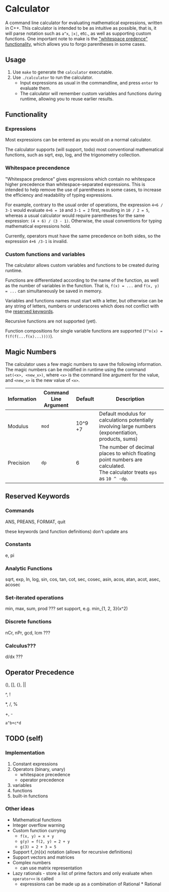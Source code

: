 # Calculator

A command line calculator for evaluating mathematical expressions, written in C++.
This calculator is intended to be as intuitive as possible, that is, it will parse notation such as `a^x`, `|x|`, etc., as well as supporting custom functions.
One important note to make is the ["whitespace predence" functionality](#whitespace-precendence), which allows you to forgo parentheses in some cases.

## Usage

1. Use `make` to generate the `calculator` executable.
2. Use `./calculator` to run the calculator.
   - Input expressions as usual in the commandline, and press `enter` to evaluate them.
   - The calculator will remember custom variables and functions during runtime, allowing you to reuse earlier results.

## Functionality

### Expressions

Most expressions can be entered as you would on a normal calculator.

The calculator supports (will support, todo) most conventional mathematical functions, such as sqrt, exp, log, and the trigonometry collection.

### Whitespace precendence

"Whitespace predence" gives expressions which contain no whitespace higher precedence than whitespace-separated expressions.
This is intended to help remove the use of parentheses in some cases, to increase the efficiency and readability of typing expressions.

For example, contrary to the usual order of operations, the expression `4+6 / 3-1` would evaluate `4+6 = 10` and `3-1 = 2` first, resulting in `10 / 2 = 5`, whereas a usual calculator would require parentheses for the same expression: `(4 + 6) / (3 - 1)`.
Otherwise, the usual conventions for typing mathematical expressions hold.

Currently, operators must have the same precedence on both sides, so the expression `4+6 /3-1` is invalid.

### Custom functions and variables

The calculator allows custom variables and functions to be created during runtime.

Functions are differentiated according to the name of the function, as well as the number of variables in the function.
That is, `f(x) = ...` and `f(x, y) = ...` can simultaneously be saved in memory.

Variables and functions names must start with a letter, but otherwise can be any string of letters, numbers or underscores which does not conflict with the [reserved keywords](#reserved-keywords).

Recursive functions are not supported (yet).

Function compositions for single variable functions are supported (`f^n(x) = f(f(f(...f(x)...))))`).

## Magic Numbers

The calculator uses a few magic numbers to save the following information.
The magic numbers can be modified in runtime using the command `set(<x>, <new_x>)`, where `<x>` is the command line argument for the value, and `<new_x>` is the new value of `<x>`.

| Information | Command Line Argument | Default | Description                                                                                                                  |
| ----------- | --------------------- | ------- | ---------------------------------------------------------------------------------------------------------------------------- |
| Modulus     | `mod`                 | 10^9 +7 | Default modulus for calculations potentially involving large numbers (exponentiation, products, sums)                        |
| Precision   | `dp`                  | 6       | The number of decimal places to which floating point numbers are calculated. <br> The calculator treats `eps` as `10 ^ -dp`. |

## Reserved Keywords

### Commands

ANS, PREANS, FORMAT, quit

these keywords (and function definitions) don't update ans

### Constants

e, pi

### Analytic Functions

sqrt, exp, ln, log, sin, cos, tan, cot, sec, cosec, asin, acos, atan, acot, asec, acosec

### Set-iterated operations

min, max, sum, prod ???
set support, e.g. min\_{1, 2, 3}(x^2)

### Discrete functions

nCr, nPr, gcd, lcm ???

### Calculus???

d/dx ???

## Operator Precedence

(), [], {}, ||

^, !

\*, /, %

+, -

`a^b+c*d`

## TODO (self)

### Implementation

1. Constant expressions
2. Operators (binary, unary)
   - whitespace precedence
   - operator precedence
3. variables
4. functions
5. built-in functions

### Other ideas

- Mathematical functions
- Integer overflow warning
- Custom function currying
  - `f(x, y) = x + y`
  - `g(y) = f(2, y) = 2 + y`
  - `g(3) = 2 + 3 = 5`
- Support f\_{n}(x) notation (allows for recursive definitions)
- Support vectors and matrices
- Complex numbers
  - can use matrix representation
- Lazy rationals - store a list of prime factors and only evaluate when `operator<<` is called
  - expressions can be made up as a combination of Rational<Constant> \* Rational<Expression>
